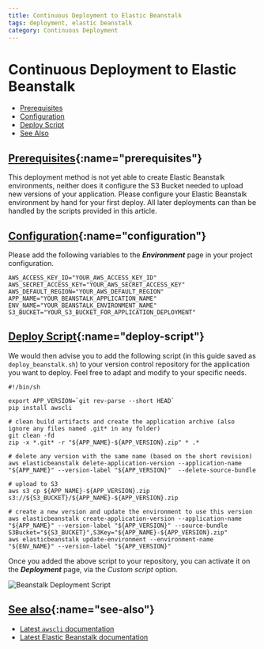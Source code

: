 ```yaml
---
title: Continuous Deployment to Elastic Beanstalk
tags: deployment, elastic beanstalk
category: Continuous Deployment
---
```


# Continuous Deployment to Elastic Beanstalk

+ [Prerequisites](#prerequisites)
+ [Configuration](#configuration)
+ [Deploy Script](#deploy-script)
+ [See Also](#see-also)

## [Prerequisites](#prerequisites){:name="prerequisites"}

This deployment method is not yet able to create Elastic Beanstalk environments, neither does it configure the S3 Bucket needed to upload new versions of your application. Please configure your Elastic Beanstalk environment by hand for your first deploy. All later deployments can than be handled by the scripts provided in this article.

## [Configuration](#configuration){:name="configuration"}

Please add the following variables to the ***Environment*** page in your project configuration.

~~~shell
AWS_ACCESS_KEY_ID="YOUR_AWS_ACCESS_KEY_ID"
AWS_SECRET_ACCESS_KEY="YOUR_AWS_SECRET_ACCESS_KEY"
AWS_DEFAULT_REGION="YOUR_AWS_DEFAULT_REGION"
APP_NAME="YOUR_BEANSTALK_APPLICATION_NAME"
ENV_NAME="YOUR_BEANSTALK_ENVIRONMENT_NAME"
S3_BUCKET="YOUR_S3_BUCKET_FOR_APPLICATION_DEPLOYMENT"
~~~

## [Deploy Script](#deploy-script){:name="deploy-script"}

We would then advise you to add the following script (in this guide saved as ```deploy_beanstalk.sh```) to your version control repository for the application you want to deploy. Feel free to adapt and modify to your specific needs.

~~~shell
#!/bin/sh

export APP_VERSION=`git rev-parse --short HEAD`
pip install awscli

# clean build artifacts and create the application archive (also ignore any files named .git* in any folder)
git clean -fd
zip -x *.git* -r "${APP_NAME}-${APP_VERSION}.zip" * .*

# delete any version with the same name (based on the short revision)
aws elasticbeanstalk delete-application-version --application-name "${APP_NAME}" --version-label "${APP_VERSION}"  --delete-source-bundle

# upload to S3
aws s3 cp ${APP_NAME}-${APP_VERSION}.zip s3://${S3_BUCKET}/${APP_NAME}-${APP_VERSION}.zip

# create a new version and update the environment to use this version
aws elasticbeanstalk create-application-version --application-name "${APP_NAME}" --version-label "${APP_VERSION}" --source-bundle S3Bucket="${S3_BUCKET}",S3Key="${APP_NAME}-${APP_VERSION}.zip"
aws elasticbeanstalk update-environment --environment-name "${ENV_NAME}" --version-label "${APP_VERSION}"
~~~

Once you added the above script to your repository, you can activate it on the ***Deployment*** page, via the *Custom script* option.

![Beanstalk Deployment Script](deployment/script_beanstalk.png)

## [See also](#see-also){:name="see-also"}

+ [Latest ```awscli``` documentation](http://docs.aws.amazon.com/cli/latest/reference/)
+ [Latest Elastic Beanstalk documentation](http://docs.aws.amazon.com/elasticbeanstalk/latest/dg/Welcome.html)